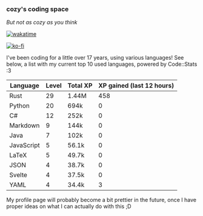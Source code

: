 ### cozy's coding space
*But not as cozy as you think*

[![wakatime](https://wakatime.com/badge/user/c0ba07bb-3421-41be-bd1a-d611e670f250.svg)](https://wakatime.com/@c0ba07bb-3421-41be-bd1a-d611e670f250)

[![ko-fi](https://ko-fi.com/img/githubbutton_sm.svg)](https://ko-fi.com/J3J75ITL4)

I've been coding for a little over 17 years, using various languages! See below, a list with my current top 10 used languages, powered by Code::Stats :3
    
| Language | Level | Total XP | XP gained (last 12 hours) |
| --- | --- | --- | --- |
| Rust | 29 | 1.44M | 458 |
| Python | 20 | 694k | 0 |
| C# | 12 | 252k | 0 |
| Markdown | 9 | 144k | 0 |
| Java | 7 | 102k | 0 |
| JavaScript | 5 | 56.1k | 0 |
| LaTeX | 5 | 49.7k | 0 |
| JSON | 4 | 38.7k | 0 |
| Svelte | 4 | 37.5k | 0 |
| YAML | 4 | 34.4k | 3 |
    
My profile page will probably become a bit prettier in the future, once I have proper ideas on what I can actually do with this ;D